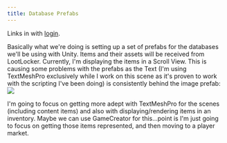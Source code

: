 ```yaml
---
title: Database Prefabs
---
```


Links in with [login](http://app.skinetics.tech/quartz/content/unity/login).

Basically what we're doing is setting up a set of prefabs for the databases we'll be using with Unity. Items and their assets will be received from LootLocker.
Currently, I'm displaying the items in a Scroll View. This is causing some problems with the prefabs as the Text (I'm using TextMeshPro exclusively while I work on this scene as it's proven to work with the scripting I've been doing) is consistently behind the image prefab:
![](https://i.ibb.co/37y6KKy/Screen-Shot-2022-01-28-at-11-50-03-pm.png)

I'm going to focus on getting more adept with TextMeshPro for the scenes (including content items) and also with displaying/rendering items in an inventory. Maybe we can use GameCreator for this...point is I'm just going to focus on getting those items represented, and then moving to a player market.